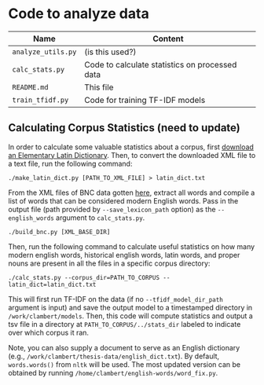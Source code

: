 # Code to analyze data

Name | Content
-------|-------
`analyze_utils.py` | (is this used?)
`calc_stats.py` | Code to calculate statistics on processed data
`README.md` | This file
`train_tfidf.py` | Code for training TF-IDF models

## Calculating Corpus Statistics (need to update)

In order to calculate some valuable statistics about a corpus, first [download an Elementary Latin Dictionary](http://www.perseus.tufts.edu/hopper/dltext?doc=Perseus%3Atext%3A1999.04.0060). Then, to convert the downloaded XML file to a text file, run the following command:

```
./make_latin_dict.py [PATH_TO_XML_FILE] > latin_dict.txt

```

From the XML files of BNC data gotten [here](https://ota.bodleian.ox.ac.uk/repository/xmlui/handle/20.500.12024/2554#), extract all words and compile a list of words that can be considered modern English words. Pass in the output file (path provided by `--save_lexicon_path` option) as the `--english_words` argument to `calc_stats.py`.

```
./build_bnc.py [XML_BASE_DIR]
```

Then, run the following command to calculate useful statistics on how many modern english words, historical english words, latin words, and proper nouns are present in all the files in a specific corpus directory:

```
./calc_stats.py --corpus_dir=PATH_TO_CORPUS --latin_dict=latin_dict.txt

```

This will first run TF-IDF on the data (if no `--tfidf_model_dir_path` argument is input) and save the output model to a timestamped directory in `/work/clambert/models`. Then, this code will compute statistics and output a tsv file in a directory at `PATH_TO_CORPUS/../stats_dir` labeled to indicate over which corpus it ran.

Note, you can also supply a document to serve as an English dictionary (e.g., `/work/clambert/thesis-data/english_dict.txt`). By default, `words.words()` from `nltk` will be used. The most updated version can be obtained by running `/home/clambert/english-words/word_fix.py`.

